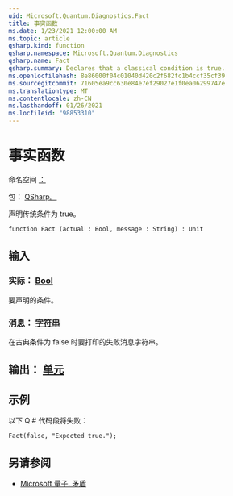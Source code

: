 ```yaml
---
uid: Microsoft.Quantum.Diagnostics.Fact
title: 事实函数
ms.date: 1/23/2021 12:00:00 AM
ms.topic: article
qsharp.kind: function
qsharp.namespace: Microsoft.Quantum.Diagnostics
qsharp.name: Fact
qsharp.summary: Declares that a classical condition is true.
ms.openlocfilehash: 8e86000f04c01040d420c2f682fc1b4ccf35cf39
ms.sourcegitcommit: 71605ea9cc630e84e7ef29027e1f0ea06299747e
ms.translationtype: MT
ms.contentlocale: zh-CN
ms.lasthandoff: 01/26/2021
ms.locfileid: "98853310"
---
```

# <a name="fact-function"></a>事实函数

命名空间 [：](xref:Microsoft.Quantum.Diagnostics)

包： [QSharp。](https://nuget.org/packages/Microsoft.Quantum.QSharp.Core)


声明传统条件为 true。

```qsharp
function Fact (actual : Bool, message : String) : Unit
```


## <a name="input"></a>输入

### <a name="actual--bool"></a>实际： [Bool](xref:microsoft.quantum.lang-ref.bool)

要声明的条件。


### <a name="message--string"></a>消息： [字符串](xref:microsoft.quantum.lang-ref.string)

在古典条件为 false 时要打印的失败消息字符串。



## <a name="output--unit"></a>输出： [单元](xref:microsoft.quantum.lang-ref.unit)



## <a name="example"></a>示例

以下 Q # 代码段将失败：

```qsharp
Fact(false, "Expected true.");
```

## <a name="see-also"></a>另请参阅

- [Microsoft 量子. 矛盾](xref:Microsoft.Quantum.Diagnostics.Contradiction)